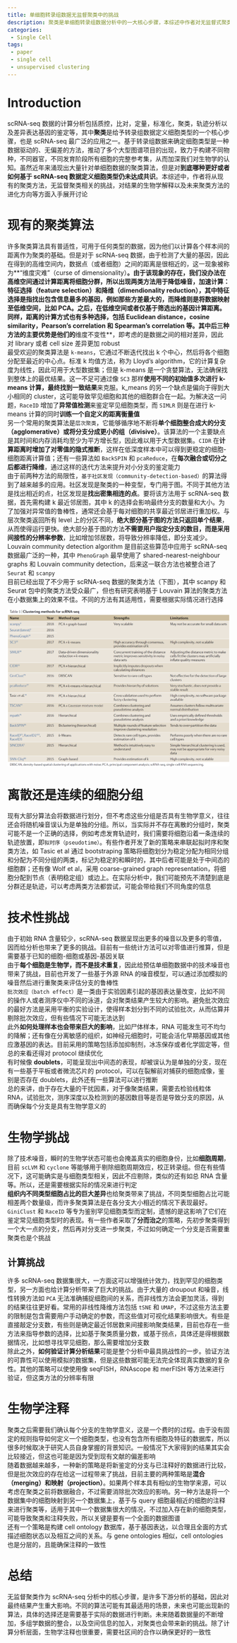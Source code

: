 ```yaml
---
title: 单细胞转录组数据无监督聚类中的挑战
description: 聚类是单细胞转录组数据分析中的一大核心步骤，本综述中作者对无监督式聚类的相关挑战进行介绍
categories:
 - Single Cell
tags:
 - paper
 - single cell
 - unsupervised clustering
---
```


# Introduction
scRNA-seq 数据的计算分析包括质控，比对，定量，标准化，聚类，轨迹分析以及差异表达基因的鉴定等，其中**聚类**是给予转录组数据定义细胞类型的一个核心步骤，也是 scRNA-seq 最广泛的应用之一。基于转录组数据来确定细胞类型是一种数据驱动的、无偏差的方法，推动了多个大型图谱项目的出现，致力于构建不同物种，不同器官，不同发育阶段所有细胞的完整参考集，从而加深我们对生物学的认知。虽然近年来涌现出大量针对单细胞数据的聚类算法，但是对**到底哪种更好或者如何基于 scRNA-seq 数据定义细胞类型仍未达成共识**。本综述中，作者将从现有的聚类方法，无监督聚类相关的挑战，对结果的生物学解释以及未来聚类方法的进化方向等方面入手展开讨论  
  
# 现有的聚类算法
许多聚类算法具有普适性，可用于任何类型的数据，因为他们以计算各个样本间的距离作为聚类的基础。但是对于 scRNA-seq 数据，由于检测了大量的基因，因此在得到的高维空间内，数据点（或者细胞）之间的距离是很相近的，这一现象被称为**“维度灾难”（curse of dimensionality）**。由于该现象的存在，我们没办法在高维空间通过计算距离将细胞分群，所以出现两类方法用于降低噪音，加速计算：**特征选择（feature selection）**和**降维（dimendionality reduction）**，其中特征选择是指找出包含信息最多的基因，例如那些方差最大的，而降维则是将数据映射至低维空间，比如 PCA。之后，在低维空间或者仅基于筛选出的基因计算距离。同样，距离的计算方式也有多种选择，包括 Euclidean distance，cosine similarity，Pearson’s correlation 和 Spearman’s correlation 等。其中后三种方法的主要优势是他们的**维度不变性**，即考虑的是数据之间的相对差异，因此对 library 或者 cell size 差异更加 robust  
最受欢迎的聚类算法是 `k-means`，它通过不断迭代找出 k 个中心，然后将各个细胞分配至最近的中心点。标准 k 均值方法，称为 Lloyd’s algorithm，它的计算复杂度为线性，因此可用于大型数据集；但是 k-means 是一个贪婪算法，无法确保找到整体上的最优结果。这一不足可通过像 `SC3` 那样**使用不同的初始值多次进行 k-means 计算，最终找到一致结果**来克服。k_means 的另一个缺点是偏向于得到大小相同的 cluster，这可能导致罕见细胞和其他的细胞群合在一起。为解决这一问题，`RaceID` 增加了**异常值检测**来鉴定罕见细胞类型，而 `SIMLR` 则是在进行 k-means 计算的同时**训练一个自定义的距离衡量值**  
另一个常用的聚类算法是`层次聚类`，它能够循序地不断将**单个细胞整合成大的分支（agglomerative）**或**将分支分成更小的组（divisive）**。该算法的一个主要缺点是其时间和内存消耗均至少为平方增长型，因此难以用于大型数据集。`CIDR` 在**计算距离时增加了对零值的隐式推断**，这样在低深度样本中可以得到更稳定的细胞-细胞距离计算值；还有一些算法如 `BackSPIN` 和 `pcaReduce`，在**每次融合或切分之后都进行降维**，通过这样的迭代方法来提升对小分支的鉴定能力  
由于前两种方法的局限性，`基于社区发现（community-detection-based）`的算法得到了越来越多的应用。社区发现是聚类的一种变型，专门用于图。不同于其他方法是找出相近的点，社区发现是**找出密集相连的点**。要将该方法用于 scRNA-seq 数据，首先需构建 k 最近邻居图，其中 k 的选择会影响最终分支的数量和大小。为了加强对异常值的鲁棒性，通常还会基于每对细胞的共享最近邻居进行重加权。与层次聚类返回所有 level 上的分区不同，**绝大部分基于图的方法只返回单个结果**，从而使得运行更快。绝大部分基于图的方法**不需要用户指定分支的数目，而是采用间接性的分辨率参数**，比如增加邻居数，将导致分辨率降低，即分支减少。Louvain community detection algorithm 是目前这些算范中应用于 scRNA-seq 数据最广泛的一种，其中 `PhenoGraph` 最早使用了 shared-nearest-neighbour graphs 和 Louvain community detection，后来这一联合方法也被整合进了 `Seurat` 和 `scanpy`  
目前已经出现了不少用于 scRNA-seq 数据的聚类方法（下图），其中 scanpy 和 Seurat 包中的聚类方法受众最广，但也有研究表明基于 Louvain 算法的聚类方法在小数据集上的效果不佳。不同的方法有其适用性，需要根据实际情况进行选择  
  
![scrna_seq_cluster_method](/img/2019-07-17-unsupervised-clustering-single-cell/scrna_seq_cluster_method.png)  
  
# 离散还是连续的细胞分组
现有大部分算法会将数据进行划分，但不考虑这些分组是否具有生物学意义，往往还会将随机噪音误认为是单独的分组。所以，当实际并不存在离散的分组时，聚类可能不是一个正确的选择，例如考虑发育轨迹时，我们需要将细胞沿着一条连续的轨迹放置，即`拟时序（pseudotime）`。有些作者开发了新的策略来串联起拟时序和聚类方法，如 Tasic et al 通过 bootstraping 策略将细胞划分为稳定分配为相同分组和分配为不同分组的两类，标记为稳定的和瞬时的，其中后者可能是处于中间态的细胞群；还有像 Wolf et al，采用 coarse-grained graph representation，将细胞分配到节点（表明稳定组）或边上。在实际分析中，我们可能预先不清楚到底是分群还是轨迹，可以考虑两类方法都尝试，可能会带给我们不同角度的信息  
  
# 技术性挑战
由于初始 RNA 含量较少，scRNA-seq 数据呈现出更多的噪音以及更多的零值，因而给分析也带来了更多的挑战。目前有一些统计方法可以对零值进行推算，但是需要基于已知的细胞-细胞或基因-基因关联  
由于**每个细胞是生物学，而不是技术重复**，因此给预估单细胞数据中的技术噪音也带来了挑战，目前也开发了一些基于外源 RNA 的噪音模型，可以通过添加模拟的噪音然后进行重聚类来评估分支的鲁棒性  
`批次效应（batch effect）`是一类由于实验因素引起的基因表达量改变，比如不同的操作人或者测序仪中不同的泳道，会对聚类结果产生较大的影响。避免批次效应的最好方法是采用平衡的实验设计，使得样本划分到不同的试验批次，从而估算并剔除批次效应，但有些情况下可能无法达到  
此外**如何处理样本也会带来巨大的影响**，比如尸体样本，RNA 可能发生可不均匀的降解；还有像在分离敏感的组织，如神经元细胞时，可能会活化早期基因或其他应激基因的表达。目前采用的策略包括添加抑制剂，冰冻保存或者化学固定等，但总的来看还得对 protocol 继续优化  
有时候像 **doublets**，可能呈现出中间态的表现，却被误认为是单独的分支，现在有一些基于平板或者微流芯片的 protocol，可以在裂解前对捕获的细胞成像，鉴别是否存在 doublets，此外还有一些算法可以进行推断  
总的来讲，由于存在大量的干扰因素，对于像聚类结果，需要去检验线粒体 RNA，试验批次，测序深度以及检测到的基因数目等是否是导致分支的原因，从而确保每个分支是具有生物学意义的  
  
# 生物学挑战
除了技术噪音，瞬时的生物学状态可能也会掩盖真实的细胞身份，比如**细胞周期**，目前 `scLVM` 和 `cyclone` 等能够用于剔除细胞周期效应，校正转录组。但在有些情况下，这可能确实是与细胞类型相关，因此不应剔除，类似的还有如总 RNA 含量等。所以，还是需要根据实际的情况来进行判定  
**组织内不同类型细胞占比的巨大差异**也给聚类带来了挑战，不同类型细胞占比可能相差两个数量级，而许多聚类算法是在各分支大小相近的情况下表现最好。 `GiniClust` 和 `RaceID` 等专为鉴别罕见细胞类型而定制，遗憾的是这影响了它们在鉴定常见细胞类型时的表现。有一些作者采取了**分而治之**的策略，先初步聚类得到一个大一点的分支，然后再对分支进一步聚类，不过如何确定一个分支是否需要重聚类也是个挑战  
  
## 计算挑战
许多 scRNA-seq 数据集很大，一方面这可以增强统计效力，找到罕见的细胞类型，另一方面也给计算分析带来了巨大的挑战。由于大量的 droupout 和噪音，线性转换方法如 `PCA` 无法准确捕捉细胞间的关系，而非线性方法会更加灵活，得到的结果往往更好看。常用的非线性降维方法包括 `tSNE` 和 `UMAP`，不过这些方法主要的限制是包含需要用户手动确定的参数，而这些值对可视化结果影响很大。有些是直接敲定分支数，有些则是确定最近邻居数来间接影响聚类结果，目前也存在一些方法来指导参数的选择，比如基于聚类质量分数，或基于拐点，具体还是得根据数据情况，比如想寻找罕见细胞，那么需要增加分支数  
除此之外，**如何验证计算分析结果**可能是整个分析中最具挑战性的一步。验证方法的可靠性可以使用模拟的数据集，但是这些数据可能无法完全体现真实数据的复杂性。其他的策略可以使使用像 seqFISH，RNAscope 和 merFISH 等方法来进行验证，但这类方法的分辨率有限  
  
# 生物学注释
聚类之后需要我们确认每个分支的生物学意义，这是一个费时的过程。由于没有固定的规则指导如何定义一个细胞类型，也没有包含所有细胞及特征的数据库，所以很多时候取决于研究人员自身掌握的背景知识。一般情况下大家得到的结果其实会比较接近，但这也可能是因为受到现有文献的偏差影响  
随着数据越来越多，一种新的策略是将新鉴定的分支与已注释好的数据进行比较，但是批次效应的存在给这一过程带来了挑战，目前主要的两种策略是**混合（merging）**和**映射（projection）**。如果两个样本具有相似的生物学来源，可以考虑在聚类之前将数据融合，不过需要消除批次效应的影响。另一种方法是将一个数据集中的细胞映射到另一个数据集上，基于与 query 细胞最相近的细胞的注释来进行聚类等，适用于其中一个数据集很大的情况，不过加入存在新的细胞类型，可能导致聚类和注释失败，所以关键是要有一个全面的数据图谱  
还有一个策略是构建 cell ontology 数据库，基于基因表达，以合理且全面的方式描述细胞状态以及相互之间的关系。与 gene ontologies 相似，cell ontologies 也是分层的，且能确保注释的一致性  
  
# 总结
无监督聚类作为 scRNA-seq 分析中的核心步骤，是许多下游分析的基础，因此对最终结果产生重大影响。不同的算法可能有其最适用的场景，未来也可能出现新的算法，具体的选择还是需要基于实际的数据进行判断。未来随着数据量的不断增加，多组学数据的整合，以及空间信息的加入，对聚类也会带来新的挑战。除了计算分析层面，生物学注释也很重要，需要社区间的合作以确保更好的一致性
